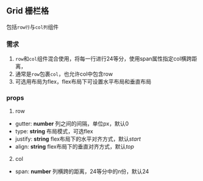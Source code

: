 ## Grid 栅栏格
包括`row行`与`col列`组件
### 需求
1. `row`和`col`组件混合使用，将每一行进行24等分，使用span属性指定col横跨距离，
2. 通常是`row`包裹`col`，也允许col中包含row
3. 可选用布局为flex，flex布局下可设置水平布局和垂直布局

### props
1. row
  - gutter: **number** 列之间的间隔，单位px，默认0
  - type: **string** 布局模式，可选flex
  - justify: **string** flex布局下的水平对齐方式，默认*start*
  - align: **string** flex布局下的垂直对齐方式，默认*top*
2. col
  - span: **number** 列横跨的距离，24等分中的n份，默认24
